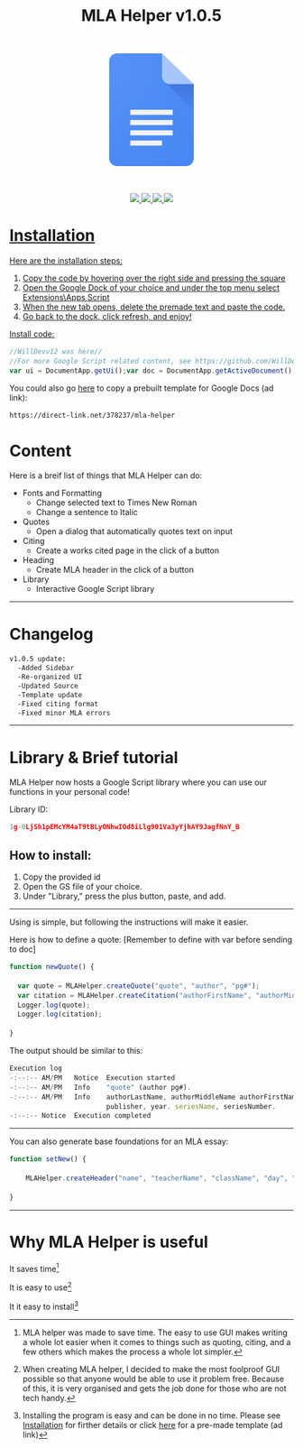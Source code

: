 <h1 align="center">MLA Helper v1.0.5</h1><br>
<p align="center">
  <img src="https://github.com/WillDev12/MLA-Helper/blob/main/img/Google_Docs_logo_(2014-2020).svg%20(1).png" width="150" height="200">
</p><br>
<p align="center">
  <a href="https://github.com/WillDev12">
    <img src="https://img.shields.io/github/followers/WillDev12?color=success&label=Follow%20my%20github&logo=github&style=for-the-badge">
  <a href="https://github.com/WillDev12/MLA-Helper/network/members">
    <img src="https://img.shields.io/github/forks/WillDev12/MLA-Helper?logo=git&style=for-the-badge">
  <a href="https://github.com/WillDev12/MLA-Helper/stargazers">
    <img src="https://img.shields.io/github/stars/WillDev12/MLA-Helper?logo=git&color=yellow&style=for-the-badge">
  <img src="https://img.shields.io/github/watchers/WillDev12/MLA-Helper?logo=git&style=for-the-badge">
</p>

# Installation
Here are the installation steps:

1. Copy the code by hovering over the right side and pressing the square
2. Open the Google Dock of your choice and under the top menu select Extensions\Apps Script
3. When the new tab opens, delete the premade text and paste the code.
4. Go back to the dock, click refresh, and enjoy!

Install code:
``` javascript
//WillDevv12 was here//
//For more Google Script related content, see https://github.com/WillDev12//
var ui = DocumentApp.getUi();var doc = DocumentApp.getActiveDocument(),body = doc.getBody(),cup = body.getParagraphs();function onOpen() {ui.createMenu('MLA Helper').addItem('Launch GUI', 'launchGUI').addSeparator().addItem('Make MLA Header', 'newHeader').addItem('New Quote', 'newQuote').addSeparator().addSubMenu(DocumentApp.getUi().createMenu('New Citing').addItem('Create Citings Page', 'citingsPage').addSeparator().addItem('Book', 'newCitation')).addSubMenu(DocumentApp.getUi().createMenu('Fonts').addItem("Times New Romanator", "timesNew").addItem("Italicator", "italixer")).addToUi();ui.alert("MLA Helper v1.0.5 script by WillDevv12 \n\n Catch me on GitHub: https://github.com/WillDev12");}function newQuote(){var output = UrlFetchApp.fetch("https://raw.githubusercontent.com/WillDev12/MLA-Helper/main/scr/html/quote.html");var form = HtmlService.createHtmlOutput(output.getContentText()).setWidth(800).setHeight(360);ui.showModalDialog(form, '‎');}function newCitation(){var output = UrlFetchApp.fetch("https://raw.githubusercontent.com/WillDev12/MLA-Helper/main/scr/html/citation.html");var form = HtmlService.createHtmlOutput(output.getContentText()).setWidth(800).setHeight(700);ui.showModalDialog(form, 'New Citation');}function newHeader(){body.insertParagraph(0, "Name\nTeacher's Name\nClass\nDate (Day# Month Year)\n\n");body.insertParagraph(1, "TITLE").setAlignment(DocumentApp.HorizontalAlignment.CENTER);}function returnedHeading(title, name, tname, came, day, month, year) {const monthNames = ["January", "February", "March", "April", "May", "June","July", "August", "September", "October", "November", "December"];body.insertParagraph(0, name+"\n"+tname+"\n"+came+"\n"+day+" "+monthNames[month]+" "+ year +"\n\n");body.insertParagraph(1, title).setAlignment(DocumentApp.HorizontalAlignment.CENTER);}function timesNew(){const selection = DocumentApp.getActiveDocument().getSelection();if (selection != null) {const element = selection.getRangeElements()[0];element.getElement().asText().setFontFamily(element.getStartOffset(),element.getEndOffsetInclusive(),"Times New Roman").setFontSize(element.getStartOffset(), element.getEndOffsetInclusive(),12);} else {var e = "nullselected";FeedbackError(e);}}function italixer(){const selection = DocumentApp.getActiveDocument().getSelection();if (selection != null) {const element = selection.getRangeElements()[0];element.getElement().asText().setItalic(true);} else {var e = "nullselected";FeedbackError(e);}}function citingsPage(){var par = doc.getParagraphs();var num = 1;for (var i in par) {num++;}num = num - 1;body.insertPageBreak(num);body.insertParagraph(num + 1, "Works Cited").setAlignment(DocumentApp.HorizontalAlignment.CENTER);body.insertParagraph(num + 2, "");par = doc.getParagraphs();var position = doc.newPosition(par[par.length-1], 0);doc.setCursor(position);}function SendQuote(quote, author, pagen) {var str = '"' + quote + '" (' + author + " " + pagen + ").";var cursor = DocumentApp.getActiveDocument().getCursor();var surroundingText = cursor.getSurroundingText();surroundingText.appendText(str);}function citeBook(cont, afn, amn, aln, asfx, title, pub, city, sn, snum, edition, year) {var product = "";var product2 = "";var indent1 = "";var italix = "";if (aln === "") {} else {product = aln + ", "}if (amn === "") {} else {product = product + amn + " "}if (afn === "") {} else {product = product + afn + ", "}if (asfx === "") {} else {product = product + asfx + ", "}if (cont === "role") {} else {product = product + cont + ". "}if (title === "") {} else {italix = title + ". "}if (edition === "") {} else {product2 = edition + " ed., "}if (city === "") {} else {product2 = product2 + city +", "}if (pub === "") {} else {indent1 = pub + ", "}if (year === "") {} else {indent1 = indent1 + year + ". "}if (sn === "") {} else {indent1 = indent1 + sn + ", "}if (snum === "") {} else {indent1 = indent1 + snum + "."}var output = "<p>"+product+"<i>"+italix+"</i>"+product2+"<br>&emsp;"+indent1;var form = HtmlService.createHtmlOutput(output).setWidth(500).setHeight(150);ui.showModalDialog(form, 'Output Citation');}function FeedbackError(e) {if (e === "null") {ui.alert("ERROR: One or more required inputs are missing.")} else if (e === "nullselected") {ui.alert("ERROR: You must select text before running this script.")} else {ui.alert(e);}}function launchGUI() {var s = UrlFetchApp.fetch("https://raw.githubusercontent.com/WillDev12/MLA-Helper/main/scr/html/sidebar.html");var service = HtmlService.createHtmlOutput(s.getContentText()).setTitle('MLA Helper');DocumentApp.getUi().showSidebar(service);}
```

You could also go [here](https://direct-link.net/378237/mla-helper) to copy a prebuilt template for Google Docs (ad link):

```
https://direct-link.net/378237/mla-helper
```

# Content

Here is a breif list of things that MLA Helper can do:


 * Fonts and Formatting
   * Change selected text to Times New Roman
   * Change a sentence to Italic
 * Quotes
   * Open a dialog that automatically quotes text on input
 * Citing
   * Create a works cited page in the click of a button
 * Heading
   * Create MLA header in the click of a button
 * Library
   * Interactive Google Script library

- - -
   
# Changelog

```
v1.0.5 update:
  -Added Sidebar
  -Re-organized UI
  -Updated Source
  -Template update
  -Fixed citing format
  -Fixed minor MLA errors
```

- - -

# Library & Brief tutorial

MLA Helper now hosts a Google Script library where you can use our functions in your personal code!

Library ID:
``` javascript
1g-0LjSh1pEMcYM4aT9tBLyONhwIOd8iLlg901Va3yYjhAY9JagfNnY_B
```

<h2>How to install:</h2>

  1. Copy the provided id
  2. Open the GS file of your choice.
  3. Under "Library," press the plus button, paste, and add.
  
  - - -
  
Using is simple, but following the instructions will make it easier.

Here is how to define a quote: [Remember to define with var before sending to doc]
``` javascript
function newQuote() {

  var quote = MLAHelper.createQuote("quote", "author", "pg#");
  var citation = MLAHelper.createCitation("authorFirstName", "authorMiddleName", "authorLastName", "authorSuffix", "contribution", "title", "publisher", "city", "seriesName", "seriesNumber", "edition", "year");
  Logger.log(quote);
  Logger.log(citation);
  
}
```
The output should be similar to this:
``` javascript
Execution log
-:--:-- AM/PM	Notice	Execution started
-:--:-- AM/PM	Info	"quote" (author pg#).
-:--:-- AM/PM	Info	authorLastName, authorMiddleName authorFirstName, authorSuffix, contribution. title. edition ed., city, 
                        publisher, year. seriesName, seriesNumber.
-:--:--	Notice	Execution completed
```
- - -
You can also generate base foundations for an MLA essay:
``` javascript
function setNew() {
  
    MLAHelper.createHeader("name", "teacherName", "className", "day", "month", "year", "title");
  
}
```

- - -

# Why MLA Helper is useful

It saves time[^1]

It is easy to use[^2]

It it easy to install[^3]

[^1]: MLA helper was made to save time.  The easy to use GUI makes writing a whole lot easier when it comes to things such as quoting, citing, and a few others which makes the process a whole lot simpler.

[^2]: When creating MLA helper, I decided to make the most foolproof GUI possible so that anyone would be able to use it problem free.  Because of this, it is very organised and gets the job done for those who are not tech handy.

[^3]: Installing the program is easy and can be done in no time.  Please see [Installation](https://github.com/WillDev12/MLA-Helper/blob/main/readme.md#installation) for firther details or click [here](https://direct-link.net/378237/mla-helper) for a pre-made template (ad link) 
